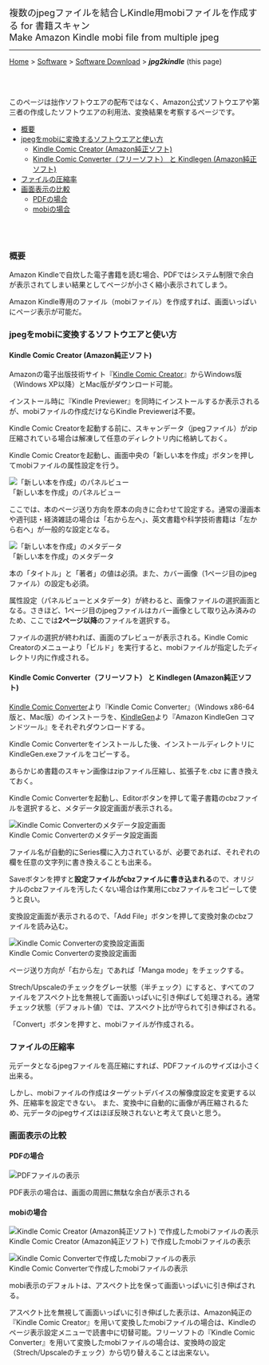 <span style="font-size:1.3em;">複数のjpegファイルを結合しKindle用mobiファイルを作成する for 書籍スキャン<br />Make Amazon Kindle mobi file from multiple jpeg</span>

---
[Home](https://oasis3855.github.io/webpage/) > [Software](https://oasis3855.github.io/webpage/software/index.html) > [Software Download](https://oasis3855.github.io/webpage/software/software-download.html) > ***jpg2kindle*** (this page)

<br />
<br />

このページは拙作ソフトウエアの配布ではなく、Amazon公式ソフトウエアや第三者の作成したソフトウエアの利用法、変換結果を考察するページです。


- [概要](#概要)
- [jpegをmobiに変換するソフトウエアと使い方](#jpegをmobiに変換するソフトウエアと使い方)
  - [Kindle Comic Creator (Amazon純正ソフト)](#kindle-comic-creator-amazon純正ソフト)
  - [Kindle Comic Converter（フリーソフト） と Kindlegen (Amazon純正ソフト)](#kindle-comic-converterフリーソフト-と-kindlegen-amazon純正ソフト)
- [ファイルの圧縮率](#ファイルの圧縮率)
- [画面表示の比較](#画面表示の比較)
  - [PDFの場合](#pdfの場合)
  - [mobiの場合](#mobiの場合)

<br />
<br />

### 概要
Amazon Kindleで自炊した電子書籍を読む場合、PDFではシステム制限で余白が表示されてしまい結果としてページが小さく縮小表示されてしまう。

Amazon Kindle専用のファイル（mobiファイル）を作成すれば、画面いっぱいにページ表示が可能だ。 

### jpegをmobiに変換するソフトウエアと使い方
#### Kindle Comic Creator (Amazon純正ソフト) 
Amazonの電子出版技術サイト『[Kindle Comic Creator](https://www.amazon.co.jp/gp/feature.html?ie=UTF8&docId=3077699036)』からWindows版（Windows XP以降）とMac版がダウンロード可能。

インストール時に『Kindle Previewer』を同時にインストールするか表示されるが、mobiファイルの作成だけならKindle Previewerは不要。

Kindle Comic Creatorを起動する前に、スキャンデータ（jpegファイル）がzip圧縮されている場合は解凍して任意のディレクトリ内に格納しておく。

Kindle Comic Creatorを起動し、画面中央の「新しい本を作成」ボタンを押してmobiファイルの属性設定を行う。 

  ![「新しい本を作成」のパネルビュー](readme_pics/kindle-amazon-kcc-001.jpg)<br />
  「新しい本を作成」のパネルビュー

ここでは、本のページ送り方向を原本の向きに合わせて設定する。通常の漫画本や週刊誌・経済雑誌の場合は「右から左へ」、英文書籍や科学技術書籍は「左から右へ」が一般的な設定となる。 

  ![「新しい本を作成」のメタデータ](readme_pics/kindle-amazon-kcc-002.jpg)<br/>
  「新しい本を作成」のメタデータ

本の「タイトル」と「著者」の値は必須。また、カバー画像（1ページ目のjpegファイル）の設定も必須。

属性設定（パネルビューとメタデータ）が終わると、画像ファイルの選択画面となる。さきほど、1ページ目のjpegファイルはカバー画像として取り込み済みのため、ここでは**2ページ以降**のファイルを選択する。

ファイルの選択が終われば、画面のプレビューが表示される。Kindle Comic Creatorのメニューより「ビルド」を実行すると、mobiファイルが指定したディレクトリ内に作成される。 

####  Kindle Comic Converter（フリーソフト） と Kindlegen (Amazon純正ソフト) 

[Kindle Comic Converter](https://kcc.iosphe.re/)より『Kindle Comic Converter』（Windows x86-64版と、Mac版）のインストーラを、[KindleGen](https://www.amazon.com/gp/feature.html?ie=UTF8&docId=1000765211)より『Amazon KindleGen コマンドツール』をそれぞれダウンロードする。

Kindle Comic Converterをインストールした後、インストールディレクトリにKindleGen.exeファイルをコピーする。

あらかじめ書籍のスキャン画像はzipファイル圧縮し、拡張子を.cbz に書き換えておく。

Kindle Comic Converterを起動し、Editorボタンを押して電子書籍のcbzファイルを選択すると、メタデータ設定画面が表示される。 

  ![Kindle Comic Converterのメタデータ設定画面](readme_pics/kindle-kcc-003.jpg)<br />
  Kindle Comic Converterのメタデータ設定画面

ファイル名が自動的にSeries欄に入力されているが、必要であれば、それぞれの欄を任意の文字列に書き換えることも出来る。

Saveボタンを押すと**設定ファイルがcbzファイルに書き込まれる**ので、オリジナルのcbzファイルを汚したくない場合は作業用にcbzファイルをコピーして使うと良い。

変換設定画面が表示されるので、「Add File」ボタンを押して変換対象のcbzファイルを読み込む。 

![Kindle Comic Converterの変換設定画面](readme_pics/kindle-kcc-004.jpg)<br />
Kindle Comic Converterの変換設定画面

ページ送り方向が「右から左」であれば「Manga mode」をチェックする。

Strech/Upscaleのチェックをグレー状態（半チェック）にすると、すべてのファイルをアスペクト比を無視して画面いっぱいに引き伸ばして処理される。通常チェック状態（デフォルト値）では、アスペクト比が守られて引き伸ばされる。

「Convert」ボタンを押すと、mobiファイルが作成される。 

### ファイルの圧縮率 

元データとなるjpegファイルを高圧縮にすれば、PDFファイルのサイズは小さく出来る。

しかし、mobiファイルの作成はターゲットデバイスの解像度設定を変更する以外、圧縮率を設定できない。 また、変換中に自動的に画像が再圧縮されるため、元データのjpegサイズはほぼ反映されないと考えて良いと思う。 

###  画面表示の比較

#### PDFの場合

  ![PDFファイルの表示](readme_pics/kindle-screen-pdf.jpg)

PDF表示の場合は、画面の周囲に無駄な余白が表示される 

#### mobiの場合

  ![Kindle Comic Creator (Amazon純正ソフト) で作成したmobiファイルの表示](readme_pics/kindle-screen-strech.jpg)<br />
  Kindle Comic Creator (Amazon純正ソフト) で作成したmobiファイルの表示

  ![Kindle Comic Converterで作成したmobiファイルの表示](readme_pics/kindle-screen-mobi.jpg)<br />
  Kindle Comic Converterで作成したmobiファイルの表示

mobi表示のデフォルトは、アスペクト比を保って画面いっぱいに引き伸ばされる。

アスペクト比を無視して画面いっぱいに引き伸ばした表示は、Amazon純正の『Kindle Comic Creator』を用いて変換したmobiファイルの場合は、Kindleのページ表示設定メニューで読書中に切替可能。フリーソフトの『Kindle Comic Converter』を用いて変換したmobiファイルの場合は、変換時の設定（Strech/Upscaleのチェック）から切り替えることは出来ない。

